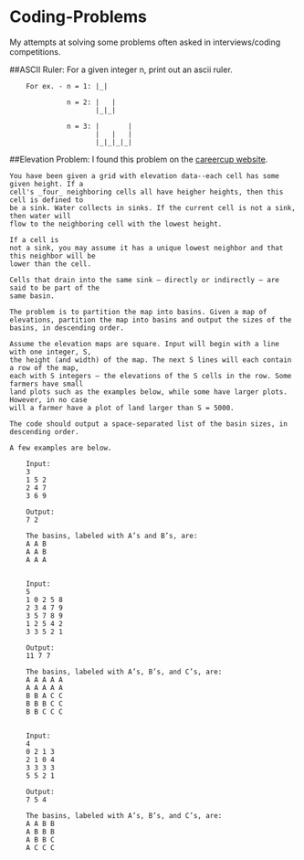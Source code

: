 # Coding-Problems

My attempts at solving some problems often asked in interviews/coding competitions.

##ASCII Ruler: 
    For a given integer n, print out an ascii ruler.
        
        For ex. - n = 1: |_|

                  n = 2: |   |
                         |_|_|

                  n = 3: |       |
                         |   |   |
                         |_|_|_|_|

##Elevation Problem: 
    I found this problem on the [careercup
    website](http://www.careercup.com/page?pid=palantir-technology-interview-questions). 

    You have been given a grid with elevation data--each cell has some given height. If a
    cell's _four_ neighboring cells all have heigher heights, then this cell is defined to
    be a sink. Water collects in sinks. If the current cell is not a sink, then water will
    flow to the neighboring cell with the lowest height.

    If a cell is
    not a sink, you may assume it has a unique lowest neighbor and that this neighbor will be
    lower than the cell. 

    Cells that drain into the same sink – directly or indirectly – are said to be part of the
    same basin. 

    The problem is to partition the map into basins. Given a map of
    elevations, partition the map into basins and output the sizes of the
    basins, in descending order. 

    Assume the elevation maps are square. Input will begin with a line with one integer, S,
    the height (and width) of the map. The next S lines will each contain a row of the map,
    each with S integers – the elevations of the S cells in the row. Some farmers have small
    land plots such as the examples below, while some have larger plots. However, in no case
    will a farmer have a plot of land larger than S = 5000. 

    The code should output a space-separated list of the basin sizes, in descending order.

    A few examples are below. 

        Input: 
        3 
        1 5 2 
        2 4 7 
        3 6 9 

        Output: 
        7 2 

        The basins, labeled with A’s and B’s, are: 
        A A B 
        A A B 
        A A A 


        Input: 
        5 
        1 0 2 5 8 
        2 3 4 7 9 
        3 5 7 8 9 
        1 2 5 4 2 
        3 3 5 2 1 

        Output: 
        11 7 7 

        The basins, labeled with A’s, B’s, and C’s, are: 
        A A A A A 
        A A A A A 
        B B A C C 
        B B B C C 
        B B C C C 


        Input: 
        4 
        0 2 1 3 
        2 1 0 4 
        3 3 3 3 
        5 5 2 1 

        Output: 
        7 5 4 

        The basins, labeled with A’s, B’s, and C’s, are: 
        A A B B 
        A B B B 
        A B B C 
        A C C C

